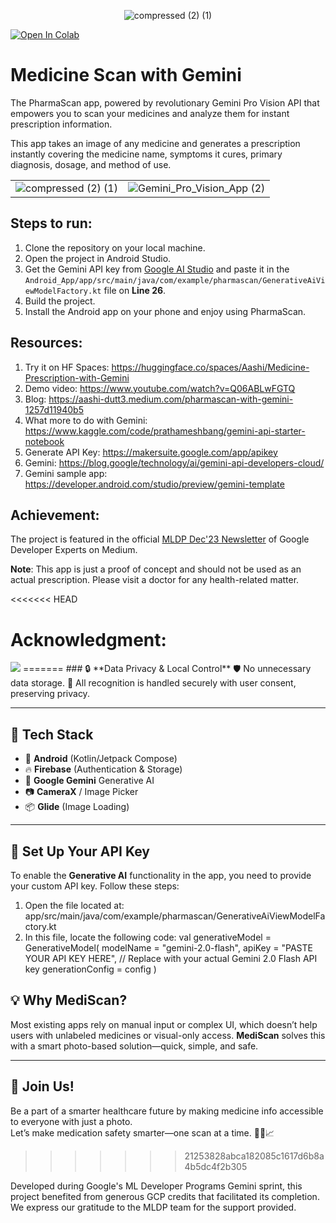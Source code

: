 <p align="center">
  <img src="https://github.com/NSTiwari/Medicine-Scan-with-Gemini/assets/25379502/c32cf999-28cc-4d49-91fa-7c9496a450a4" alt="compressed (2) (1)"/>
</p>

[![Open In Colab](https://colab.research.google.com/assets/colab-badge.svg)](https://colab.research.google.com/drive/1Vpg-3e7smzjkEo0I84zST_0cgoqpIJuT?usp=sharing)


# Medicine Scan with Gemini

The PharmaScan app, powered by revolutionary Gemini Pro Vision API that empowers you to scan your medicines and analyze them for instant prescription information.

This app takes an image of any medicine and generates a prescription instantly covering the medicine name, symptoms it cures, primary diagnosis, dosage, and method of use.

<p align="right">
  <table>
    <tr>
      <td><img src="https://github.com/NSTiwari/Medicine-Scan-with-Gemini/assets/25379502/a71f1e6d-0828-4b14-b3f2-545bf94cb4a8" alt="compressed (2) (1)"/></td>
      <td><img src="https://github.com/NSTiwari/Medicine-Scan-with-Gemini/assets/25379502/8a9686db-3c16-4850-aede-1d3c1822d509" alt="Gemini_Pro_Vision_App (2)"/></td>
    </tr>
  </table>
</p>

## Steps to run:

1. Clone the repository on your local machine.
2. Open the project in Android Studio.
3. Get the Gemini API key from [Google AI Studio](https://makersuite.google.com/app/apikey) and paste it in the ```Android_App/app/src/main/java/com/example/pharmascan/GenerativeAiViewModelFactory.kt``` file on **Line 26**.
4. Build the project.
5. Install the Android app on your phone and enjoy using PharmaScan. 

## Resources:

1. Try it on HF Spaces: https://huggingface.co/spaces/Aashi/Medicine-Prescription-with-Gemini
2. Demo video: https://www.youtube.com/watch?v=Q06ABLwFGTQ
3. Blog: https://aashi-dutt3.medium.com/pharmascan-with-gemini-1257d11940b5
4. What more to do with Gemini: https://www.kaggle.com/code/prathameshbang/gemini-api-starter-notebook
5. Generate API Key: https://makersuite.google.com/app/apikey
6. Gemini: https://blog.google/technology/ai/gemini-api-developers-cloud/
7. Gemini sample app: https://developer.android.com/studio/preview/gemini-template


## Achievement:
The project is featured in the official [MLDP Dec'23 Newsletter](https://medium.com/google-developer-experts/mldp-newsletter-dev-2023-machine-learning-communities-highlights-and-achievements-d48fd7f475bd) of Google Developer Experts on Medium.


**Note**: This app is just a proof of concept and should not be used as an actual prescription. Please visit a doctor for any health-related matter.


<<<<<<< HEAD
# Acknowledgment:
<img src="https://github.com/NSTiwari/Medicine-Scan-with-Gemini/blob/main/google.png">
=======
### 🔒 **Data Privacy & Local Control**  
🛡️ No unnecessary data storage.  
🚫 All recognition is handled securely with user consent, preserving privacy.


---

## 🔧 **Tech Stack**

- 📲 **Android** (Kotlin/Jetpack Compose)  
- 🔥 **Firebase** (Authentication & Storage)  
- 🤖 **Google Gemini** Generative AI  
- 📷 **CameraX** / Image Picker  
- 📦 **Glide** (Image Loading)

---
## 🔑 **Set Up Your API Key**

To enable the **Generative AI** functionality in the app, you need to provide your custom API key. Follow these steps:
1. Open the file located at: app/src/main/java/com/example/pharmascan/GenerativeAiViewModelFactory.kt
2. In this file, locate the following code:
val generativeModel = GenerativeModel(
    modelName = "gemini-2.0-flash",
    apiKey = "PASTE YOUR API KEY HERE", // Replace with your actual Gemini 2.0 Flash API key
    generationConfig = config
)


## 💡 **Why MediScan?**

Most existing apps rely on manual input or complex UI, which doesn’t help users with unlabeled medicines or visual-only access. **MediScan** solves this with a smart photo-based solution—quick, simple, and safe.

---

## 🌟 **Join Us!**

Be a part of a smarter healthcare future by making medicine info accessible to everyone with just a photo.  
Let’s make medication safety smarter—one scan at a time. 📸💊📈  
>>>>>>> 21253828abca182085c1617d6b8a4b5dc4f2b305

Developed during Google's ML Developer Programs Gemini sprint, this project benefited from generous GCP credits that facilitated its completion. We express our gratitude to the MLDP team for the support provided.
